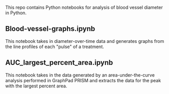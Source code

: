 This repo contains Python notebooks for analysis of blood vessel diameter in Python.

## Blood-vessel-graphs.ipynb

This notebook takes in diameter-over-time data and generates graphs from the line profiles of each "pulse" of a treatment.

## AUC_largest_percent_area.ipynb

This notebook takes in the data generated by an area-under-the-curve analysis performed in GraphPad PRISM and extracts the data for the peak with the largest percent area. 
